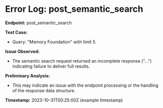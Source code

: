# Error Log: post_semantic_search

**Endpoint:** post_semantic_search

**Test Case:**
- Query: "Memory Foundation" with limit 5.

**Issue Observed:**
- The semantic search request returned an incomplete response ("...") indicating failure to deliver full results.

**Preliminary Analysis:**
- This may indicate an issue with the endpoint processing or the handling of the response data structure.

**Timestamp:** 2023-10-31T00:25:00Z (example timestamp)
